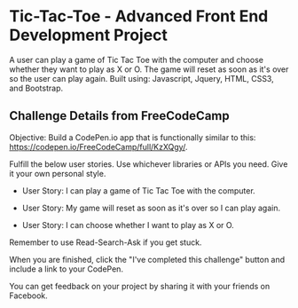 # Tic-Tac-Toe - Advanced Front End Development Project

A user can play a game of Tic Tac Toe with the computer and choose whether they want to play as X or O. The game will reset as soon as it's over so the user can play again. Built using: Javascript, Jquery, HTML, CSS3, and Bootstrap.

## Challenge Details from FreeCodeCamp

Objective: Build a CodePen.io app that is functionally similar to this: https://codepen.io/FreeCodeCamp/full/KzXQgy/.

Fulfill the below user stories. Use whichever libraries or APIs you need. Give it your own personal style.

* User Story: I can play a game of Tic Tac Toe with the computer.

* User Story: My game will reset as soon as it's over so I can play again.

* User Story: I can choose whether I want to play as X or O.

Remember to use Read-Search-Ask if you get stuck.

When you are finished, click the "I've completed this challenge" button and include a link to your CodePen.

You can get feedback on your project by sharing it with your friends on Facebook.
